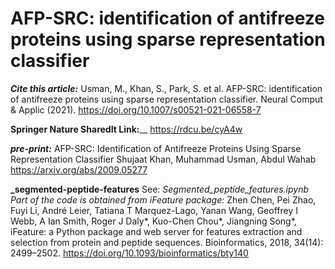 # AFP-SRC: identification of antifreeze proteins using sparse representation classifier
**_Cite this article:_**
Usman, M., Khan, S., Park, S. et al. AFP-SRC: identification of antifreeze proteins using sparse representation classifier. Neural Comput & Applic (2021). https://doi.org/10.1007/s00521-021-06558-7

**Springer Nature SharedIt Link:**__ https://rdcu.be/cyA4w

**_pre-print:_**
AFP-SRC: Identification of Antifreeze Proteins Using Sparse Representation Classifier
Shujaat Khan, Muhammad Usman, Abdul Wahab
https://arxiv.org/abs/2009.05277

**_segmented-peptide-features**
See: _Segmented_peptide_features.ipynb_
_Part of the code is obtained from iFeature package:_
Zhen Chen, Pei Zhao, Fuyi Li, André Leier, Tatiana T Marquez-Lago, Yanan Wang, Geoffrey I Webb, A Ian Smith, Roger J Daly*, Kuo-Chen Chou*, Jiangning Song*, iFeature: a Python package and web server for features extraction and selection from protein and peptide sequences. Bioinformatics, 2018, 34(14): 2499–2502. https://doi.org/10.1093/bioinformatics/bty140
